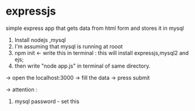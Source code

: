 # expressjs

<p> simple express app that gets data from html form and stores it in mysql
</p>
<ol>
<li> Install nodejs ,mysql </li>
<li> I'm assuming that mysql is running at rooot</li>

<li> 
npm init <- write this in terminal : this will install expressjs,mysql2 and ejs; 
</li>

<li> then write "node app.js" in terminal of same directory.
</li>
</ol>


-> open the localhost:3000
-> fill the data
-> press submit


-> attention  : 
1. mysql password - set this
